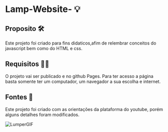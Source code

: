 # Lamp-Website- 💡


## Proposito 🛠️

Este projeto foi criado para fins didaticos,afim de relembrar conceitos do javascript bem como do HTML e css.

## Requisitos 👨‍💻

O projeto vai ser publicado e no github Pages.
Para ter acesso a página basta somente ter um computador, um navegador a sua escolha e internet.

## Fontes 🔬

Este projeto foi criado com as orientações da plataforma do youtube, porém alguns detalhes foram modificados.


![LumperGIF](https://user-images.githubusercontent.com/96835251/167046859-9a8731f1-ebef-4580-b9de-c70ef48beb13.gif)

